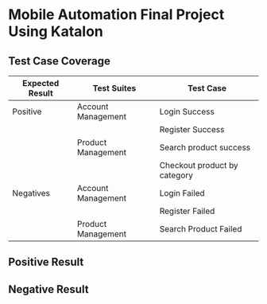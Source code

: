 # Mobile Automation Final Project Using Katalon

## Test Case Coverage

| Expected Result                | Test Suites                  | Test Case                   |
|-------------------------------|------------------------------|-----------------------------|
| Positive                      | Account Management           | Login Success               |
|                               |                              | Register Success            |
|                               | Product Management            | Search product success     |
|                               |                              | Checkout product by category |
| Negatives                     | Account Management           | Login Failed                |
|                               |                              | Register Failed             |
|                               | Product Management            | Search Product Failed      |


## Positive Result

## Negative Result
